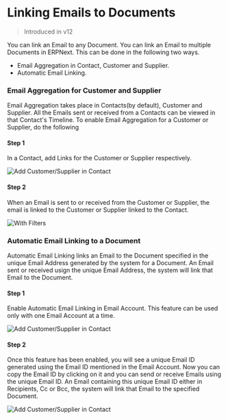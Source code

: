 <!-- add-breadcrumbs -->
# Linking Emails to Documents

> Introduced in v12

You can link an Email to any Document. You can link an Email to multiple Documents in ERPNext. This can be done in the following two ways.

- Email Aggregation in Contact, Customer and Supplier.
- Automatic Email Linking.

### Email Aggregation for Customer and Supplier

Email Aggregation takes place in Contacts(by default), Customer and Supplier. All the Emails sent or received from a Contacts can be viewed in that Contact's Timeline. To enable Email Aggregation for a Customer or Supplier, do the following

#### Step 1

In a Contact, add Links for the Customer or Supplier respectively.

<img class="screenshot" alt="Add Customer/Supplier in Contact" src="{{docs_base_url}}/assets/img/setup/email/contact-link.png">

#### Step 2

When an Email is sent to or received from the Customer or Supplier, the email is linked to the Customer or Supplier linked to the  Contact.

<img class="screenshot" alt="With Filters" src="{{docs_base_url}}/assets/img/setup/email/email_aggregation.gif">

### Automatic Email Linking to a Document

Automatic Email Linking links an Email to the Document specified in the unique Email Address generated by the system for a Document. An Email sent or received usign the unique Email Address, the system will link that Email to the Document.

#### Step 1

Enable Automatic Email Linking in Email Account. This feature can be used only with one Email Account at a time.

<img class="screenshot" alt="Add Customer/Supplier in Contact" src="{{docs_base_url}}/assets/img/setup/email/enable_email_link.png">

#### Step 2

Once this feature has been enabled, you will see a unique Email ID generated using the Email ID mentioned in the Email Account.
Now you can copy the Email ID by clicking on it and you can send or receive Emails using the unique Email ID. An Email containing this unique Email ID either in Recipients, Cc or Bcc, the system will link that Email to the specified Document.

<img class="screenshot" alt="Add Customer/Supplier in Contact" src="{{docs_base_url}}/assets/img/setup/email/email_link.gif">